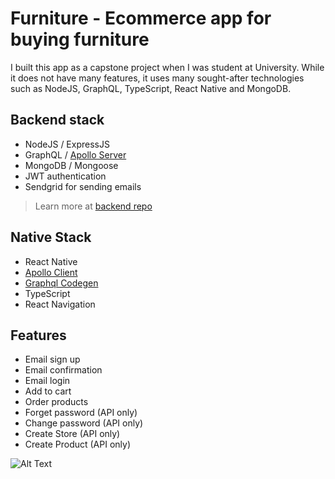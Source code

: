 
# Furniture - Ecommerce app for buying furniture
I built this app as a capstone project when I was student at University.
While it does not have many features, it uses many sought-after technologies such as NodeJS, GraphQL, TypeScript, React Native and MongoDB.

## Backend stack
 - NodeJS / ExpressJS
 - GraphQL / [Apollo Server](https://www.apollographql.com/docs/apollo-server/)
 - MongoDB / Mongoose
 - JWT authentication 
 - Sendgrid for sending emails
 > Learn more at [backend repo](https://github.com/AkromDev/ecommerce-server)

 ## Native Stack
 - React Native
 - [Apollo Client](https://www.apollographql.com/docs/react/)
 - [Graphql Codegen](https://www.graphql-code-generator.com/)
 - TypeScript
 - React Navigation

## Features
- Email sign up
- Email confirmation
- Email login
- Add to cart
- Order products
- Forget password (API only)
- Change password (API only)
- Create Store (API only)
- Create Product (API only)

![Alt Text](demo.gif)


